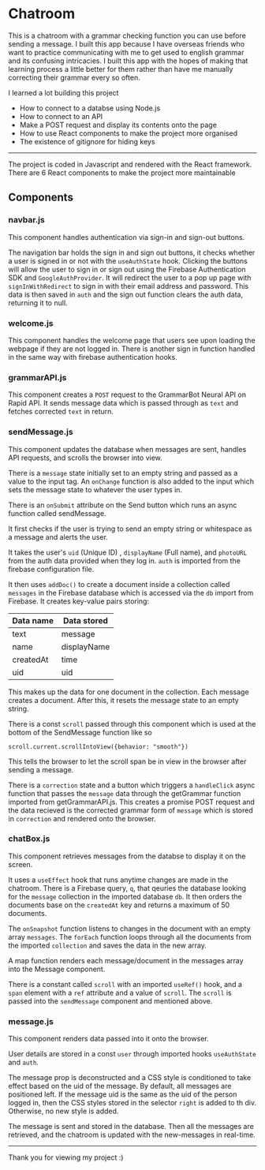 # Chatroom    

This is a chatroom with a grammar checking function you can use before sending a message. I built this app because I have overseas friends who want to practice communicating with me to get used to english grammar and its confusing intricacies. I built this app with the hopes of making that learning process a little better for them rather than have me manually correcting their grammar every so often.

I learned a lot building this project
- How to connect to a databse using Node.js
- How to connect to an API
- Make a POST request and display its contents onto the page
- How to use React components to make the project more organised
- The existence of gitignore for hiding keys

----

The project is coded in Javascript and rendered with the React framework. There are 6 React components to make the project more maintainable 

## Components

### navbar.js

This component handles authentication via sign-in and sign-out buttons.

The navigation bar holds the sign in and sign out buttons, it checks whether a user is signed in or not with the `useAuthState` hook. Clicking the buttons will allow the user to sign in or sign out using the Firebase Authentication SDK and `GoogleAuthProvider`. It will redirect the user to a pop up page with `signInWithRedirect` to sign in with their email address and password. This data is then saved in `auth` and the sign out function clears the auth data, returning it to null. 

### welcome.js

This component handles the welcome page that users see upon loading the webpage if they are not logged in. There is another sign in function handled in the same way with firebase authentication hooks.

### grammarAPI.js

This component creates a `POST` request to the GrammarBot Neural API on Rapid API. It sends message data which is passed through as `text` and fetches corrected `text` in return. 

### sendMessage.js

This component updates the database when messages are sent, handles API requests, and scrolls the browser into view.

There is a `message` state initially set to an empty string and passed as a value to the input tag. An `onChange` function is also added to the input which sets the message state to whatever the user types in. 

There is an `onSubmit` attribute on the Send button which runs an async function called sendMessage. 

It first checks if the user is trying to send an empty string or whitespace as a message and alerts the user. 

It takes the user's `uid` (Unique ID) , `displayName` (Full name), and `photoURL` from the auth data provided when they log in. `auth` is imported from the firebase configuration file. 

It then uses `addDoc()` to create a document inside a collection called `messages` in the Firebase database which is accessed via the `db` import from Firebase. It creates key-value pairs storing:

Data name | Data stored
----------|------------
text      | message
name      | displayName
createdAt | time 
uid       | uid

This makes up the data for one document in the collection. Each message creates a document. After this, it resets the message state to an empty string. 

There is a const `scroll` passed through this component which is used at the bottom of the SendMessage function like so

`scroll.current.scrollIntoView({behavior: "smooth"})`

This tells the browser to let the scroll span be in view in the browser after sending a message. 

There is a `correction` state and a button which triggers a `handleClick` async function that passes the `message` data through the getGrammar function imported from getGrammarAPI.js. This creates a promise POST request and the data recieved is the corrected grammar form of `message` which is stored in `correction` and rendered onto the browser.

### chatBox.js

This component retrieves messages from the databse to display it on the screen.

It uses a `useEffect` hook that runs anytime changes are made in the chatroom. There is a Firebase query, `q`, that qeuries the database looking for the `message` collection in the imported database `db`. It then orders the documents base on the `createdAt` key and returns a maximum of 50 documents. 

The `onSnapshot` function listens to changes in the document with an empty array `messages`. The `forEach` function loops through all the documents from the imported `collection` and saves the data in the new array. 

A map function renders each message/document in the messages array into the Message component.

There is a constant called `scroll` with an imported `useRef()` hook, and a `span` element with a `ref` attribute and a value of `scroll`. The `scroll` is passed into the `sendMessage` component and mentioned above.

### message.js

This component renders data passed into it onto the browser.

User details are stored in a const `user` through imported hooks `useAuthState` and `auth`.

The message prop is deconstructed and a CSS style is conditioned to take effect based on the uid of the message. By default, all messages are positioned left. If the message uid is the same as the uid of the person logged in, then the CSS styles stored in the selector `right` is added to th div. Otherwise, no new style is added.

The message is sent and stored in the database. Then all the messages are retrieved, and the chatroom is updated with the new-messages in real-time.

----

Thank you for viewing my project :)




